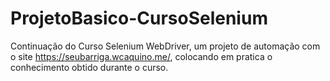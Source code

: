 # ProjetoBasico-CursoSelenium
Continuação do Curso Selenium WebDriver, um projeto de automação com o site https://seubarriga.wcaquino.me/, colocando em pratica o conhecimento obtido durante o curso.
